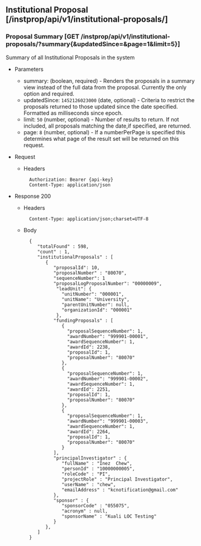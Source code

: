 ## Institutional Proposal [/instprop/api/v1/institutional-proposals/]

### Proposal Summary [GET /instprop/api/v1/institutional-proposals/?summary{&updatedSince=&page=1&limit=5}]

Summary of all Institutional Proposals in the system

+ Parameters
	+ summary: (boolean, required) - Renders the proposals in a summary view instead of the full data from the proposal. Currently the only option and required.
	+ updatedSince: `1452126023000` (date, optional) - Criteria to restrict the proposals returned to those updated since the date specified. Formatted as milliseconds since epoch.
	+ limit: `50` (number, optional) - Number of results to return. If not included, all proposals matching the date,if specified, are returned.
	+ page: `8` (number, optional) - If a numberPerPage is specified this determines what page of the result set will be returned on this request.

+ Request
    + Headers

            Authorization: Bearer {api-key}
            Content-Type: application/json

+ Response 200
    + Headers

            Content-Type: application/json;charset=UTF-8

    + Body

			{
			   "totalFound" : 598,
			   "count" : 1,
			   "institutionalProposals" : [
			      {
			      	 "proposalId": 10,
			         "proposalNumber" : "80070",
			         "sequenceNumber": 1
			         "proposalLogProposalNumber": "00000009",
				      "leadUnit": {
				        "unitNumber": "000001",
				        "unitName": "University",
				        "parentUnitNumber": null,
				        "organizationId": "000001"
				      },
			         "fundingProposals" : [
				        {
				          "proposalSequenceNumber": 1,
				          "awardNumber": "999901-00001",
				          "awardSequenceNumber": 1,
				          "awardId": 2238,
				          "proposalId": 1,
				          "proposalNumber": "80070"
				        },
				        {
				          "proposalSequenceNumber": 1,
				          "awardNumber": "999901-00002",
				          "awardSequenceNumber": 1,
				          "awardId": 2251,
				          "proposalId": 1,
				          "proposalNumber": "80070"
				        },
				        {
				          "proposalSequenceNumber": 1,
				          "awardNumber": "999901-00003",
				          "awardSequenceNumber": 1,
				          "awardId": 2264,
				          "proposalId": 1,
				          "proposalNumber": "80070"
				        }
			         ],
			         "principalInvestigator" : {
			            "fullName" : "Inez  Chew",
			            "personId" : "10000000005",
			            "roleCode" : "PI",
			            "projectRole" : "Principal Investigator",
			            "userName" : "chew",
			            "emailAddress" : "kcnotification@gmail.com"
			         },
			         "sponsor" : {
			            "sponsorCode" : "055075",
			            "acronym" : null,
			            "sponsorName" : "Kuali LOC Testing"
			         }
			      },
			   ]
			}
            
            

